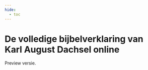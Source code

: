 ```yaml
---
hide:
  - toc
---
```


# De volledige bijbelverklaring van Karl August Dachsel online

Preview versie.